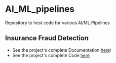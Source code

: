 # AI_ML_pipelines
Repository to host code for various AI/ML Pipelines 


## Insurance Fraud Detection
 - See the project's complete Documentation [here](https://github.com/AymoneKouame/AI_ML_pipelines/blob/main/insurance_fraud_detection/DOCUMENTATION.txt)\
 - See the project's complete Code [here](https://github.com/AymoneKouame/AI_ML_pipelines/blob/main/insurance_fraud_detection/DOCUMENTATION.txt)
